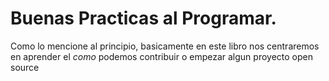 # Buenas Practicas al Programar.
Como lo mencione al principio, basicamente en este libro nos centraremos en aprender el *como* podemos contribuir o empezar algun proyecto open source 